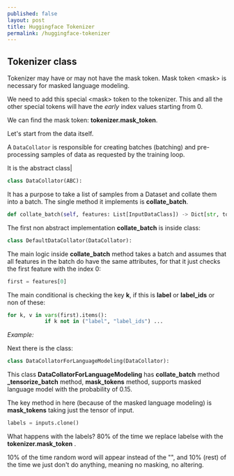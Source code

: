 ```yaml
---
published: false
layout: post
title: Huggingface Tokenizer
permalink: /huggingface-tokenizer
---
```

## Tokenizer class

Tokenizer may have or may not have the mask token. Mask token \<mask> is necessary for masked language modeling.

We need to add this special \<mask> token to the tokenizer. This and all the other special tokens will have the _early_ index values starting from 0.

We can find the mask token:  **tokenizer.mask_token**.


Let's start from the data itself.

A `DataCollator` is responsible for creating batches (batching) and pre-processing samples of data as requested by the training loop.

It is the abstract class| 

```python
class DataCollator(ABC):
```

It has a purpose to take a list of samples from a Dataset and collate them into a batch. The single method it implements is **collate_batch**.

```python
def collate_batch(self, features: List[InputDataClass]) -> Dict[str, torch.Tensor]:
```
The first non abstract implementation **collate_batch** is inside class:

```python
class DefaultDataCollator(DataCollator):
```

The main logic inside **collate_batch** method takes a batch and assumes that all features in the batch do have the same attributes, for that it just checks the first feature with the index 0:

```python
first = features[0]
```

The main conditional is checking the key **k**, if this is **label** or **label_ids** or non of these:

```python
for k, v in vars(first).items():
            if k not in ("label", "label_ids") ...
```

_Example:_



Next there is the class:

```python
class DataCollatorForLanguageModeling(DataCollator):
```
This class **DataCollatorForLanguageModeling** has **collate_batch** method **_tensorize_batch** method, **mask_tokens** method, supports masked language model with the probability of 0.15.

The key method in here (because of the masked language modeling) is **mask_tokens** taking just the tensor of input.

```python
labels = inputs.clone()
```

What happens with the labels? 80% of the time we replace labelse with the **tokenizer.mask_token** .

10% of the time random word will appear instead of the "<mask>", and 10% (rest) of the time we just don't do anything, meaning no masking, no altering.





